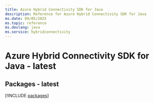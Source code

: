 ```yaml
---
title: Azure Hybrid Connectivity SDK for Java
description: Reference for Azure Hybrid Connectivity SDK for Java
ms.date: 09/05/2025
ms.topic: reference
ms.devlang: java
ms.service: hybridconnectivity
---
```

# Azure Hybrid Connectivity SDK for Java - latest
## Packages - latest
[!INCLUDE [packages](hybrid-connectivity-index.md)]